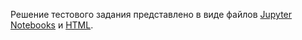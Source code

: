Решение тестового задания представлено в виде файлов [Jupyter Notebooks](https://nbviewer.org/github/andrewha/wheat_price_forecast/blob/main/solution_Batyrov.ipynb) и [HTML](https://html-preview.github.io/?url=https://github.com/andrewha/wheat_price_forecast/blob/main/solution_Batyrov.html).

